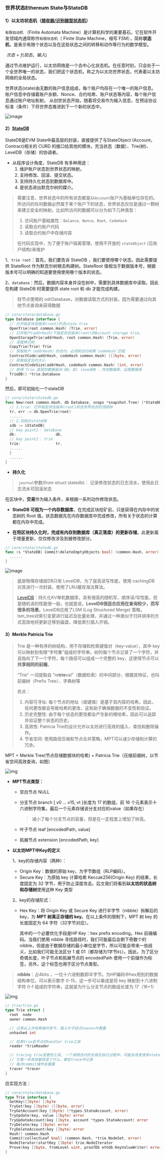 ### 世界状态Ethereum State与StateDB

#### 1）以太坊状态机（[接收器/识别器型状态机](https://learnblockchain.cn/books/geth/part3/statedb.html)）

`有限自动机` （Finite Automata Machine）是计算机科学的重要基石，它在软件开发领域内通常称作`有限状态机`（ Finite State Machine，缩写 FSM），简称**状态机**，是表示有限个状态以及在这些状态之间的转移和动作等行为的数学模型。

​																		$次态 = f(现态，输入)$

通过节点维护运行，以太坊网络是一个去中心化状态机。在任意时刻，只会处于一个全世界唯一的状态，我们把这个状态机，称之为以太坊世界状态，代表着以太坊网络的全局状态。

世界状态(state)由无数的账户信息组成，每个账户均存在一个唯一的账户信息。账户信息中存储着账户余额、Nonce、合约哈希、账户状态等内容，每个账户信息通过账户地址影射。 从创世状态开始，随着将交易作为输入信息，在预设协议标准（条件）下将世界态推进到下一个新的状态中。

![image](https://user-images.githubusercontent.com/93460127/226185587-f1c86a8b-6a58-4760-bc93-ca78d0d1fc67.png)

#### 2）[StateDB](https://learnblockchain.cn/books/geth/part3/statedb.html)

StateDB是EVM State中最高层的封装，直接提供了与StateObject (Account，Contract)相关的 CURD 的接口给其他的模块，充当状态（数据）、Trie(树)、LevelDB（存储）的协调者。

- 从程序设计角度，StateDB 有多种用途：
  1. 维护账户状态到世界状态的映射。
  2. 支持修改、回滚、提交状态。
  3. 支持持久化状态到数据库中。
  4. 是状态进出默克尔树的媒介。

> 需要注意，世界状态中的所有状态都是以`Account`账户为基础单位存在的。所访问的任何数据必然属于某个账户下的状态，世界状态仅仅是通过一颗树来建立安全的映射。比如所访问的数据可以分为如下几种类型：
>
> 1. 访问账户基础属性：`Balance、Nonce、Root、CodeHash`
> 2. 读取合约账户代码
> 3. 读取合约账户中存储内容
>
> 在代码实现中，为了便于账户隔离管理，使用不开放的 `stateObject` (见账户结构)来维护

1、`trie root`：首先，我们要告诉 StateDB ，我们要使用哪个状态。因此需要提供 StateRoot 作为默克尔树根去构建树。StateRoot 值相当于数据版本号，根据版本号可以明确的知道要使用使用哪个版本的状态。

2、`database`：然后，数据内容本身并没在树中，需要到具体数据库中读取。因此在构建 StateDB 时需要提供 state root 和 db 才能完成构建。

> 轻节点使用的 odrDatabase，对数据读取方式的封装，因为需要通过向其他节点查询来获得数据

```go
// core/state/database.go
type Database interface {
  // 打开指定状态版本(root)的含state trie
  OpenTrie(root common.Hash) (Trie, error)
  // 打开账户(addrHash)下指定状态版本(root)的Account storage trie。
  OpenStorageTrie(addrHash, root common.Hash) (Trie, error)
  // 深度拷贝树
  CopyTrie(Trie) Trie
  // 获取账户（addrHash）的合约，必须和合约哈希`codeHash`匹配
  ContractCode(addrHash, codeHash common.Hash) ([]byte, error)
  // 获取指定合约大小
  ContractCodeSize(addrHash, codeHash common.Hash) (int, error)
  // 获得 Trie 底层的数据驱动 DB，如: levedDB 、内存数据库、远程数据库
  TrieDB() *trie.Database
}
```

然后，即可初始化一个stateDB

```go
// core/state/statedb.go
func New(root common.Hash, db Database, snaps *snapshot.Tree) (*StateDB, error) {
  // 1.trie: 打开指定状态版本(root)的含世界状态的顶层树
  tr, err := db.OpenTrie(root)
  ......
  // 2.初始化stateDB
  sdb := &StateDB{
  // key point1： database
  db:                  db,
  // key point2： trie
  trie:                tr,
  ......
  }
  ......
}
```

- **持久化**

> ​	`journal`参数(from struct statedb)： 记录修改状态的日志流水，使用此日志流水可回滚状态

在区块中，**交易**作为输入条件，来根据一系列动作修改状态。 

-  **StateDB 可视为一个内存数据库**，在完成区块挖矿前，只是获得在内存中的状态树的 Root 值。状态数据先在内存数据库中完成修改，所有关于状态的计算都在内存中完成。 

-  **在将区块持久化时，完成有内存到数据库（真正落盘）的更新存储**，此更新属于增量更新，仅仅修改涉及到被修改部分。

```go
// core/state/statedb.go
func (s *StateDB) Commit(deleteEmptyObjects bool) (common.Hash, error) {
  ......
}

```

![image](https://user-images.githubusercontent.com/93460127/226186107-6e2732c5-5cc7-4a7d-9184-f583505ebc52.png)

> 底层物理存储层DB只有 LevelDB，为了提高读写性能，使用 cachingDB 对其进行一次封装，使用了LRU缓存淘汰算法。
>
> [LevelDB](https://learnblockchain.cn/article/728)：持久化KV单机数据库，具有很高的随机写，顺序读/写性能，但是随机读的性能很一般，也就是说，**LevelDB很适合应用在查询较少，而写很多的场景**。LevelDB应用了LSM (Log Structured Merge) 策略，lsm_tree对索引变更进行延迟及批量处理，并通过一种类似于归并排序的方式高效地将更新迁移到磁盘，降低索引插入开销。

#### 3）Merkle Patricia Trie

> Trie 是一种有序的树结构，用于存储和检索键值对（key-value），其中 key 可以映射到有限“字符集”组成的字符串，树的每个节点记录了一个字符，并且指向了下一个字符，每个路径可以组成一个完整的 key，这使得节点可以**共享相同的前缀**。
>
> “Trie” 一词提取自 “re**trie**val”（数据检索）的中间部分，根据其特征，也叫前缀树（Prefix Tree）、字典树等
>
> 优点：
>   1. 内容可寻址: 每个节点的地址（或键值）是基于其内容的哈希。因此，任何更改都会导致哈希的更改，这有助于确保数据的不变性和验证。
>   2. 历史完整性: 由于每个状态的更改都会产生新的根哈希，因此可以追踪并验证整个状态的历史。
>   3. 高效性: Patricia Trie的设计允许以太坊进行高效的插入、查找和删除操作。
>   4. 节省空间: 使用路径压缩和节点合并策略，MPT可以减少存储和计算的冗余。

MPT = Merkle Tree(节点存储数据块的哈希) + Patricia Trie（压缩前缀树，以节省空间高效查询，如图）

![img](https://img-blog.csdnimg.cn/0f01c681c7454bc693bb55e592a4de77.png)

- **MPT节点类型：**

  - 空白节点 NULL

  - 分支节点 branch [ v0 ... v15, vt ]长度为 17 的数组，前 16 个元素表示十六进制字符集，最后一个元素存储该分支对应的value（如果存在）

    > 减小了每个分支节点的容量，但是在一定程度上增加了树高。

  - 叶子节点 leaf [encodedPath, value]

  - 拓展节点 extension [encodedPath, key]

- **以太坊MPT中Key的定义**

  1、key的存储内容（两种）：

  - Origin Key：数据的原始 key，为字节数组（RLP编码）。
  - Secure Key：为原始 key 计算哈希 Keccak256(Origin Key) 的结果，长度固定为 32 字节，用于防止深度攻击。后文我们将看到**以太坊的状态树和存储树**使用这种 Key 类型

  2、key的存储形式：

  - Hex Key：将 Origin Key 或 Secure Key 进行半字节（nibble）拆解后的 key，为 **MPT 树真正存储的 key**。在以上条件的限制下，MPT 树 key 的长度固定为 64 字符（32字节对应）。

    其中的一个必要优化手段是HP Key：hex prefix encoding，Hex 前缀编码。当我们使用 nibble 寻找路径时，我们可能最后会剩下奇数个的 nibble，但是由于数据存储的最小单位是字节，所以可能会带来一些歧义，比如我们可能无法区分 1 或 01（都存储为1字节`01`）。因此，为了区分奇偶长度，叶子节点和拓展节点的 encodedPath 使用一个前缀作为标签，另外，这个标签也用于区分节点类型。

> **nibble**：占4bits ，一位十六进制数即半字节。为HP编码中hex用到的数据结构单位，可以表示数字 0-15，这一步可以看成是将 key 映射到十六进制字符 0-f 组成的字符串，这就是为什么分支节点的数组长度为 17（16+1）

![img](https://img-blog.csdnimg.cn/888b0ba0ef994b7cad561b43262b3a62.png)

```go
// trie/trie.go
type Trie struct {
  root  node
  owner common.Hash

  // 记录从上次哈希操作至今，插入叶子结点leaves叶数量
  unhashed int

  // 检索trie各节点的handler trie工具
  reader *trieReader

  // tracing trie变更的工具, 一个调用合约的交易在执行过程中，可能会改变很多state variable，
  // 它每一步具体都改变了什么，都在trace中记录
  // 每次commit操作会重置
  tracer *tracer
}
```

应实现方法：

```go
// core/state/database.go
type Trie interface {
  GetKey([]byte) []byte
  TryGet(key []byte) ([]byte, error)
  TryGetAccount(key []byte) (*types.StateAccount, error)
  TryUpdate(key, value []byte) error
  TryUpdateAccount(key []byte, account *types.StateAccount) error
  TryDelete(key []byte) error
  TryDeleteAccount(key []byte) error
  Hash() common.Hash
  Commit(collectLeaf bool) (common.Hash, *trie.NodeSet, error)
  NodeIterator(startKey []byte) trie.NodeIterator
  Prove(key []byte, fromLevel uint, proofDb ethdb.KeyValueWriter) error
}
```

### 
